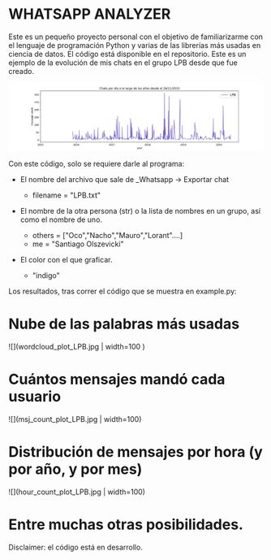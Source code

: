 # WHATSAPP ANALYZER

Este es un pequeño proyecto personal con el objetivo de familiarizarme con el lenguaje de programación Python y varias de las librerías más usadas en ciencia de datos. El código está disponible en el repositorio. Este es un ejemplo de la evolución de mis chats en el grupo LPB desde que fue creado.  

![](daily_plot_LPB.jpg)


Con este código, solo se requiere darle al programa:

* El nombre del archivo que sale de _Whatsapp -> Exportar chat
    * filename = "LPB.txt"
* El nombre de la otra persona (str) o la lista de nombres en un grupo, así como el nombre de uno.
    * others = ["Oco","Nacho","Mauro","Lorant"....]
    * me = "Santiago Olszevicki"

* El color con el que graficar. 
  * "indigo"


Los resultados, tras correr el código que se muestra en example.py:

# Nube de las palabras más usadas

![](wordcloud_plot_LPB.jpg | width=100 )

# Cuántos mensajes mandó cada usuario

![](msj_count_plot_LPB.jpg | width=100)

# Distribución de mensajes por hora (y por año, y por mes)

![](hour_count_plot_LPB.jpg | width=100)

# Entre muchas otras posibilidades.



Disclaimer: el código está en desarrollo. 

